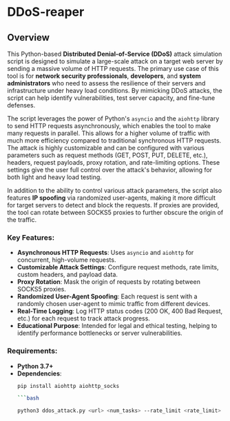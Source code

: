 # DDoS-reaper

## Overview

This Python-based **Distributed Denial-of-Service (DDoS)** attack simulation script is designed to simulate a large-scale attack on a target web server by sending a massive volume of HTTP requests. The primary use case of this tool is for **network security professionals**, **developers**, and **system administrators** who need to assess the resilience of their servers and infrastructure under heavy load conditions. By mimicking DDoS attacks, the script can help identify vulnerabilities, test server capacity, and fine-tune defenses.

The script leverages the power of Python's `asyncio` and the `aiohttp` library to send HTTP requests asynchronously, which enables the tool to make many requests in parallel. This allows for a higher volume of traffic with much more efficiency compared to traditional synchronous HTTP requests. The attack is highly customizable and can be configured with various parameters such as request methods (GET, POST, PUT, DELETE, etc.), headers, request payloads, proxy rotation, and rate-limiting options. These settings give the user full control over the attack's behavior, allowing for both light and heavy load testing.

In addition to the ability to control various attack parameters, the script also features **IP spoofing** via randomized user-agents, making it more difficult for target servers to detect and block the requests. If proxies are provided, the tool can rotate between SOCKS5 proxies to further obscure the origin of the traffic.

### Key Features:
- **Asynchronous HTTP Requests**: Uses `asyncio` and `aiohttp` for concurrent, high-volume requests.
- **Customizable Attack Settings**: Configure request methods, rate limits, custom headers, and payload data.
- **Proxy Rotation**: Mask the origin of requests by rotating between SOCKS5 proxies.
- **Randomized User-Agent Spoofing**: Each request is sent with a randomly chosen user-agent to mimic traffic from different devices.
- **Real-Time Logging**: Log HTTP status codes (200 OK, 400 Bad Request, etc.) for each request to track attack progress.
- **Educational Purpose**: Intended for legal and ethical testing, helping to identify performance bottlenecks or server vulnerabilities.

### Requirements:
- **Python 3.7+**
- **Dependencies**:
  ```bash
  pip install aiohttp aiohttp_socks

  ```bash

  python3 ddos_attack.py <url> <num_tasks> --rate_limit <rate_limit> --method <method> --headers <headers> --data <data> --proxies <proxies>

 
